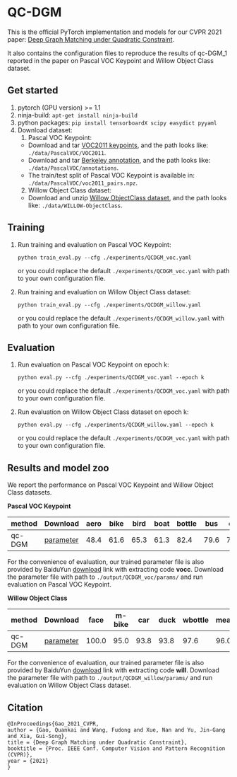 # QC-DGM
This is the official PyTorch implementation and models for our CVPR 2021 paper: [Deep Graph Matching under Quadratic Constraint]([https://Zerg-Overmind.github.io/files/cvpr2021_Gao.pdf](https://openaccess.thecvf.com/content/CVPR2021/papers/Gao_Deep_Graph_Matching_Under_Quadratic_Constraint_CVPR_2021_paper.pdf)).

It also contains the configuration files to reproduce the results of qc-DGM_1 reported in the paper on Pascal VOC Keypoint and Willow Object Class dataset.

## Get started

1. pytorch (GPU version) >= 1.1 
2. ninja-build: ``apt-get install ninja-build``
3. python packages: ``pip install tensorboardX scipy easydict pyyaml``
4. Download dataset:
   1. Pascal VOC Keypoint:
     * Download and tar [VOC2011 keypoints](http://host.robots.ox.ac.uk/pascal/VOC/voc2011/index.html), and the path looks like: ``./data/PascalVOC/VOC2011``.
     * Download and tar [Berkeley annotation](https://www2.eecs.berkeley.edu/Research/Projects/CS/vision/shape/poselets/voc2011_keypoints_Feb2012.tgz), and the path looks like: ``./data/PascalVOC/annotations``.
     * The train/test split of Pascal VOC Keypoint is available in: ``./data/PascalVOC/voc2011_pairs.npz``.
   2. Willow Object Class dataset:
     * Download and unzip [Willow ObjectClass dataset](http://www.di.ens.fr/willow/research/graphlearning/WILLOW-ObjectClass_dataset.zip), and the path looks like: ``./data/WILLOW-ObjectClass``.

## Training

1. Run training and evaluation on Pascal VOC Keypoint:

   ``python train_eval.py --cfg ./experiments/QCDGM_voc.yaml``
   
   or you could replace the default ``./experiments/QCDGM_voc.yaml`` with path to your own configuration file.
2. Run training and evaluation on Willow Object Class dataset:

   ``python train_eval.py --cfg ./experiments/QCDGM_willow.yaml`` 
  
   or you could replace the default ``./experiments/QCDGM_willow.yaml`` with path to your own configuration file.
   
## Evaluation

1. Run evaluation on Pascal VOC Keypoint on epoch k:

   ``python eval.py --cfg ./experiments/QCDGM_voc.yaml --epoch k`` 

   or you could replace the default ``./experiments/QCDGM_voc.yaml`` with path to your own configuration file.
2. Run evaluation on Willow Object Class dataset on epoch k:  
    
   ``python eval.py --cfg ./experiments/QCDGM_willow.yaml --epoch k`` 
   
   or you could replace the default ``./experiments/QCDGM_voc.yaml`` with path to your own configuration file.
   
## Results and model zoo
We report the performance on Pascal VOC Keypoint and Willow Object Class datasets.

**Pascal VOC Keypoint**

|  method  | Download | aero | bike | bird | boat | bottle |  bus  | car  | cat  | chair | cow  | table | dog  | horse | mbike | person | plant | sheep | sofa | train |  tv  |   mean   |
| -------- | -------- | ---- | ---- | ---- | ---- | ------ | ----- | ---- | ---- | ----- | ---- | ----- | ---- | ----- | ----- | ------ | ----- | ----- | ---- | ----- | ---- | -------- |
|  qc-DGM  | [parameter](https://drive.google.com/file/d/1uiNstmYg_J9252ybbl0PKz_-qWB2qJMQ/view?usp=sharing)| 48.4 | 61.6 | 65.3 | 61.3 |  82.4  | 79.6 | 74.3 | 72.0 | 41.8 | 68.8 | 65.0 | 66.1 | 70.9 | 69.6 |  48.2  | 92.1 | 69.0 | 66.7 | 90.4 | 91.8 |  69.3  |

For the convenience of evaluation, our trained parameter file is also provided by BaiduYun [download](https://pan.baidu.com/s/1ODcbCUP2PyXXzHBEs70e1Q) link with extracting code **vocc**. Download the parameter file with path to ``./output/QCDGM_voc/params/`` and run evaluation on Pascal VOC Keypoint.

**Willow Object Class**

| method | Download | face | m-bike | car |  duck  | wbottle |  mean  |
| -------| -------- |------| ------ | --- | ------ | ------- | -------|
| qc-DGM | [parameter](https://drive.google.com/file/d/1Y8KxXIkm9hyyRKYZN1jjrRKMdyOz62DT/view?usp=sharing) | 100.0 | 95.0 | 93.8 | 93.8 |  97.6 | 96.0 |  

For the convenience of evaluation, our trained parameter file is also provided by BaiduYun [download](https://pan.baidu.com/s/1ClYo7bTgL7dE8jN-m8QLtA) link with extracting code **will**. Download the parameter file with path to ``./output/QCDGM_willow/params/`` and run evaluation on Willow Object Class dataset. 
 
## Citation
```text
@InProceedings{Gao_2021_CVPR,
author = {Gao, Quankai and Wang, Fudong and Xue, Nan and Yu, Jin-Gang and Xia, Gui-Song},
title = {Deep Graph Matching under Quadratic Constraint},
booktitle = {Proc. IEEE Conf. Computer Vision and Pattern Recognition (CVPR)},
year = {2021}
}
